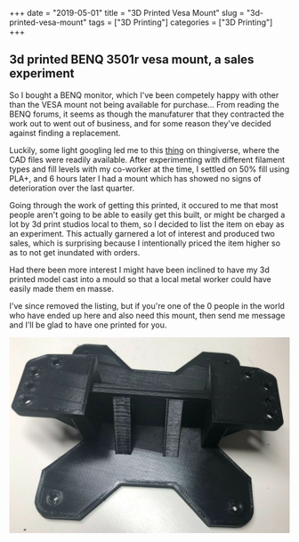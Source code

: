 +++
date = "2019-05-01"
title = "3D Printed Vesa Mount"
slug = "3d-printed-vesa-mount"
tags = ["3D Printing"]
categories = ["3D Printing"]
+++

## 3d printed BENQ 3501r vesa mount, a sales experiment

So I bought a BENQ monitor, which I've been competely happy with other than the VESA mount not being available for purchase... From reading the BENQ forums, it seems as though the manufaturer that they contracted the work out to went out of business, and for some reason they've decided against finding a replacement.

Luckily, some light googling led me to this [thing](https://www.thingiverse.com/thing:3021381) on thingiverse, where the CAD files were readily available. After experimenting with different filament types and fill levels with my co-worker at the time, I settled on 50% fill using PLA+, and 6 hours later I had a mount which has showed no signs of deterioration over the last quarter.

Going through the work of getting this printed, it occured to me that most people aren't going to be able to easily get this built, or might be charged a lot by 3d print studios local to them, so I decided to list the item on ebay as an experiment. This actually garnered a lot of interest and produced two sales, which is surprising because I intentionally priced the item higher so as to not get inundated with orders.

Had there been more interest I might have been inclined to have my 3d printed model cast into a mould so that a local metal worker could have easily made them en masse.

I've since removed the listing, but if you're one of the 0 people in the world who have ended up here and also need this mount, then send me message and I'll be glad to have one printed for you.


![Vesa Mount](/images/3501-vesa-mount.jpg)